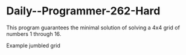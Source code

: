 # Daily--Programmer-262-Hard

This program guarantees the minimal solution of solving a 4x4 grid of numbers 1 through 16.

Example jumbled grid

